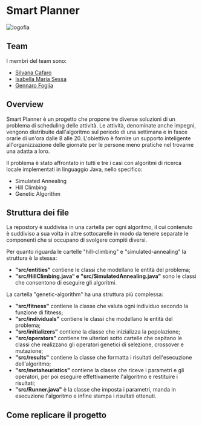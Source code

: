 # Smart Planner 
![logofia](https://github.com/g-foglia/SmartPlannerFIA/assets/145924139/4c6c769f-b89d-4223-a109-42370d2f6baa)

## Team
I membri del team sono: 
- [Silvana Cafaro](https://github.com/zzzzilv)
- [Isabella Maria Sessa](https://github.com/isaboutoftown)
- [Gennaro Foglia](https://github.com/g-foglia)
## Overview
Smart Planner è un progetto che propone tre diverse soluzioni di un problema di scheduling delle attività. Le attività, denominate anche impegni,
vengono distribuite dall'algoritmo sul periodo di una settimana e in fasce orarie di un'ora dalle 8 alle 20. L'obiettivo è fornire un supporto inteligente all'organizzazione
delle giornate per le persone meno pratiche nel trovarne una adatta a loro.

Il problema è stato affrontato in tutti e tre i casi con algoritmi di ricerca locale implementati in linguaggio Java, nello specifico:
- Simulated Annealing
- Hill Climbing
- Genetic Algorithm
## Struttura dei file
La repostory è suddivisa in una cartella per ogni algoritmo, il cui contenuto è suddiviso a sua volta in altre sottocarelle in modo da tenere separate le componenti che si occupano di svolgere compiti diversi. 

Per quanto riguarda le cartelle "hill-climbing" e "simulated-annealing" la struttura è la stessa:
- **"src/entities"** contiene le classi che modellano le entità del problema;
- **"src/HillClimbing.java" e "src/SimulatedAnnealing.java"** sono le classi che consentono di eseguire gli algoritmi.

La cartella "genetic-algorithm" ha una struttura più complessa:
- **"src/fitness"** contiene la classe che valuta ogni individuo secondo la funzione di fitness;
- **"src/individuals"** contiene le classi che modellano le entità del problema;
- **"src/initializers"** contiene la classe che inizializza la popolazione;
- **"src/operators"** contiene tre ulteriori sotto cartelle che ospitano le classi che realizzano gli operatori genetici di selezione, crossover e mutazione;
- **"src/results"** contiene la classe che formatta i risultati dell'esecuzione dell'algoritmo;
- **"src/metaheuristics"** contiene la classe che riceve i parametri e gli operatori, per poi eseguire effettivamente l'algoritmo e restituire i risultati;
- **"src/Runner.java"** è la classe che imposta i parametri, manda in esecuzione l'algoritmo e infine stampa i risultati ottenuti.  
## Come replicare il progetto
